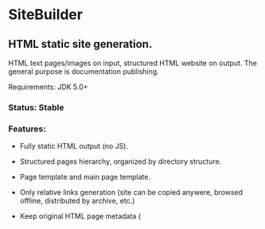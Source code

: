 # SiteBuilder

## HTML static site generation. 

HTML text pages/images on input, structured HTML website on output. The general purpose is documentation publishing.


Requirements: JDK 5.0+

### Status: Stable


### Features:

- Fully static HTML output (no JS).

- Structured pages hierarchy, organized by directory structure.

- Page template and main page template.

- Only relative links generation (site can be copied anywere, browsed offline, distributed by archive, etc.)

- Keep original HTML page metadata ( <title>, <meta name="Keywords" content="...">, <meta name="Description" content="...">, etc. )

- Multilanguage sites with page-to-page links between languages.


### Usage: 

java -jar sitebuilder-1.0.jar -c path_to/site.config

### Usage example:

java -jar target/sitebuilder-1.0.jar -c examples/siriusmg.ru/site.config


**site.config** example:

<pre><code>
SOURCE_DIR "examples/siriusmg.ru/"
DESTINATION_DIR "examples/siriusmg.ru.publish/"
INDEX_FILE_TEMPLATE "examples/siriusmg.ru/templates/index_template.html"
OTHER_FILES_TEMPLATE "examples/siriusmg.ru/templates/file_template.html"
</code></pre>

Pages list format in **index.config** (# - symbol of break line in page menu):

<pre><code>
page.html "Link to the page name"
subdirectory_name
#
subdirectory2_name/direct_included_page.html "Link text"
;subdirectory3/disabled_page.html  "Do not show this link to page"
</code></pre>
